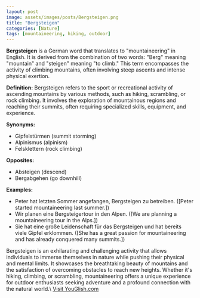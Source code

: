 ```yaml
---
layout: post
image: assets/images/posts/Bergsteigen.png
title: "Bergsteigen"
categories: [Nature]
tags: [mountaineering, hiking, outdoor]
---
```


**Bergsteigen** is a German word that translates to "mountaineering" in English. It is derived from the combination of two words: "Berg" meaning "mountain" and "steigen" meaning "to climb." This term encompasses the activity of climbing mountains, often involving steep ascents and intense physical exertion.

**Definition:**
Bergsteigen refers to the sport or recreational activity of ascending mountains by various methods, such as hiking, scrambling, or rock climbing. It involves the exploration of mountainous regions and reaching their summits, often requiring specialized skills, equipment, and experience.

**Synonyms:**
- Gipfelstürmen (summit storming)
- Alpinismus (alpinism)
- Felsklettern (rock climbing)

**Opposites:**
- Absteigen (descend)
- Bergabgehen (go downhill)

**Examples:**
- Peter hat letzten Sommer angefangen, Bergsteigen zu betreiben. ([Peter started mountaineering last summer.])
- Wir planen eine Bergsteigertour in den Alpen. ([We are planning a mountaineering tour in the Alps.])
- Sie hat eine große Leidenschaft für das Bergsteigen und hat bereits viele Gipfel erklommen. ([She has a great passion for mountaineering and has already conquered many summits.])

Bergsteigen is an exhilarating and challenging activity that allows individuals to immerse themselves in nature while pushing their physical and mental limits. It showcases the breathtaking beauty of mountains and the satisfaction of overcoming obstacles to reach new heights. Whether it's hiking, climbing, or scrambling, mountaineering offers a unique experience for outdoor enthusiasts seeking adventure and a profound connection with the natural world.\ <a id="yg-widget-0" class="youglish-widget" data-query="Bergsteigen" data-lang="german" data-components="8412" data-auto-start="0" data-bkg-color="theme_light" data-title="How%20to%20pronounce%20Bergsteigen%20in%20German"  rel="nofollow" href="https://youglish.com">Visit YouGlish.com</a><script async src="https://youglish.com/public/emb/widget.js" charset="utf-8"></script>